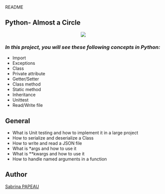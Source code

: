 README

## Python- Almost a Circle

<p align="center">
<img src="https://www.pngall.com/wp-content/uploads/5/Python-PNG-Picture.png">
</p>

### ___In this project, you will see these following concepts in Python:___
+ Import
+ Exceptions
+ Class
+ Private attribute
+ Getter/Setter
+ Class method
+ Static method
+ Inheritance
+ Unittest
+ Read/Write file

## General
+ What is Unit testing and how to implement it in a large project
+ How to serialize and deserialize a Class
+ How to write and read a JSON file
+ What is *args and how to use it
+ What is **kwargs and how to use it
+ How to handle named arguments in a function

## Author
 [Sabrina PAPEAU](https://github.com/Holbiwan)
